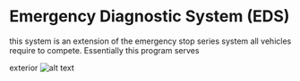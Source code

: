 
# Emergency Diagnostic System (EDS)
this system is an extension of the emergency stop series system all vehicles require to compete. Essentially this program serves 

exterior
![alt text](images/IMG_2009.JPG)
